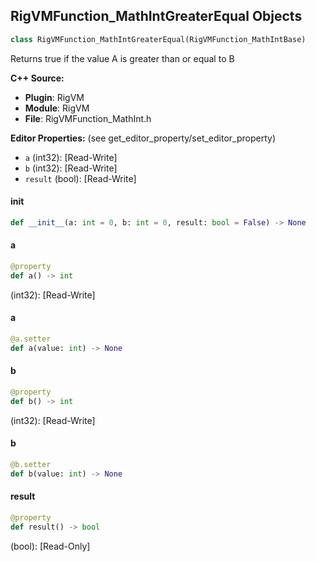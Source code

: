 ## RigVMFunction_MathIntGreaterEqual Objects

```python
class RigVMFunction_MathIntGreaterEqual(RigVMFunction_MathIntBase)
```

Returns true if the value A is greater than or equal to B

**C++ Source:**

- **Plugin**: RigVM
- **Module**: RigVM
- **File**: RigVMFunction_MathInt.h

**Editor Properties:** (see get_editor_property/set_editor_property)

- ``a`` (int32):  [Read-Write]
- ``b`` (int32):  [Read-Write]
- ``result`` (bool):  [Read-Write]

<a id="unreal.RigVMFunction_MathIntGreaterEqual.__init__"></a>

#### __init__

```python
def __init__(a: int = 0, b: int = 0, result: bool = False) -> None
```

<a id="unreal.RigVMFunction_MathIntGreaterEqual.a"></a>

#### a

```python
@property
def a() -> int
```

(int32):  [Read-Write]

<a id="unreal.RigVMFunction_MathIntGreaterEqual.a"></a>

#### a

```python
@a.setter
def a(value: int) -> None
```

<a id="unreal.RigVMFunction_MathIntGreaterEqual.b"></a>

#### b

```python
@property
def b() -> int
```

(int32):  [Read-Write]

<a id="unreal.RigVMFunction_MathIntGreaterEqual.b"></a>

#### b

```python
@b.setter
def b(value: int) -> None
```

<a id="unreal.RigVMFunction_MathIntGreaterEqual.result"></a>

#### result

```python
@property
def result() -> bool
```

(bool):  [Read-Only]

<a id="unreal.RigUnit_MathIntGreaterEqual"></a>
